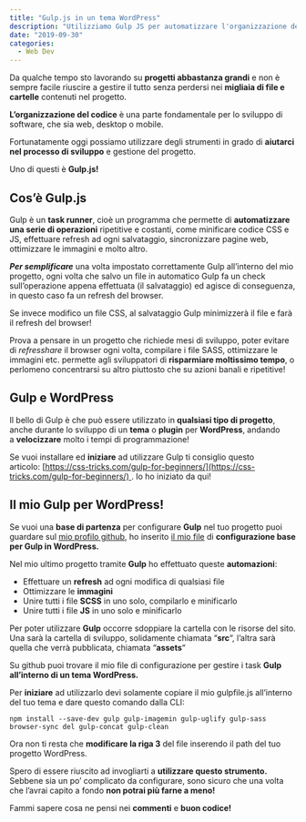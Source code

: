 ```yaml
---
title: "Gulp.js in un tema WordPress"
description: "Utilizziamo Gulp JS per automatizzare l'organizzazione dello svpiluppo di un tema WordPress"
date: "2019-09-30"
categories:
  - Web Dev
---
```


Da qualche tempo sto lavorando su **progetti abbastanza grandi** e non è sempre facile riuscire a gestire il tutto senza perdersi nei **migliaia di file e cartelle** contenuti nel progetto.

**L’organizzazione del codice** è una parte fondamentale per lo sviluppo di software, che sia web, desktop o mobile.

Fortunatamente oggi possiamo utilizzare degli strumenti in grado di **aiutarci nel processo di sviluppo** e gestione del progetto.

Uno di questi è **Gulp.js!**

## Cos’è Gulp.js

Gulp è un **task runner**, cioè un programma che permette di **automatizzare una serie di operazioni** ripetitive e costanti, come minificare codice CSS e JS, effettuare refresh ad ogni salvataggio, sincronizzare pagine web, ottimizzare le immagini e molto altro.

_**Per semplificare**_ una volta impostato correttamente Gulp all’interno del mio progetto, ogni volta che salvo un file in automatico Gulp fa un check sull’operazione appena effettuata (il salvataggio) ed agisce di conseguenza, in questo caso fa un refresh del browser.

Se invece modifico un file CSS, al salvataggio Gulp minimizzerà il file e farà il refresh del browser!

Prova a pensare in un progetto che richiede mesi di sviluppo, poter evitare di _refresshare_ il browser ogni volta, compilare i file SASS, ottimizzare le immagini etc. permette agli sviluppatori di **risparmiare moltissimo tempo**, o perlomeno concentrarsi su altro piuttosto che su azioni banali e ripetitive!

## Gulp e WordPress

Il bello di Gulp è che può essere utilizzato in **qualsiasi tipo di progetto**, anche durante lo sviluppo di un **tema** o **plugin** per **WordPress**, andando a **velocizzare** molto i tempi di programmazione!

Se vuoi installare ed **iniziare** ad utilizzare Gulp ti consiglio questo articolo: [https://css-tricks.com/gulp-for-beginners/](https://css-tricks.com/gulp-for-beginners/) . Io ho iniziato da qui!

## Il mio Gulp per WordPress!

Se vuoi una **base di partenza** per configurare **Gulp** nel tuo progetto puoi guardare sul [mio profilo github](https://github.com/albertoreineri/), ho inserito [il mio file](https://github.com/albertoreineri/gulp-for-wordpress) di **configurazione base per Gulp in WordPress.**

Nel mio ultimo progetto tramite **Gulp** ho effettuato queste **automazioni**:

- Effettuare un **refresh** ad ogni modifica di qualsiasi file
- Ottimizzare le **immagini**
- Unire tutti i file **SCSS** in uno solo, compilarlo e minificarlo
- Unire tutti i file **JS** in uno solo e minificarlo

Per poter utilizzare **Gulp** occorre sdoppiare la cartella con le risorse del sito. Una sarà la cartella di sviluppo, solidamente chiamata “**src**“, l’altra sarà quella che verrà pubblicata, chiamata “**assets**“

Su github puoi trovare il mio file di configurazione per gestire i task **Gulp all’interno di un tema WordPress.**

Per **iniziare** ad utilizzarlo devi solamente copiare il mio gulpfile.js all’interno del tuo tema e dare questo comando dalla CLI:

```
npm install --save-dev gulp gulp-imagemin gulp-uglify gulp-sass browser-sync del gulp-concat gulp-clean
```

Ora non ti resta che **modificare la riga 3** del file inserendo il path del tuo progetto WordPress.

Spero di essere riuscito ad invogliarti a **utilizzare questo strumento.** Sebbene sia un po’ complicato da configurare, sono sicuro che una volta che l’avrai capito a fondo **non potrai più farne a meno!**

Fammi sapere cosa ne pensi nei **commenti** e **buon codice!**
